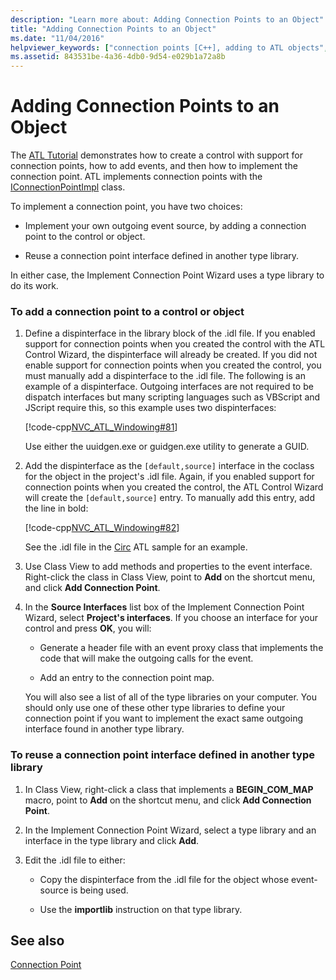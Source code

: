 ```yaml
---
description: "Learn more about: Adding Connection Points to an Object"
title: "Adding Connection Points to an Object"
ms.date: "11/04/2016"
helpviewer_keywords: ["connection points [C++], adding to ATL objects", "Implement Connection Point ATL wizard"]
ms.assetid: 843531be-4a36-4db0-9d54-e029b1a72a8b
---
```

# Adding Connection Points to an Object

The [ATL Tutorial](../atl/active-template-library-atl-tutorial.md) demonstrates how to create a control with support for connection points, how to add events, and then how to implement the connection point. ATL implements connection points with the [IConnectionPointImpl](../atl/reference/iconnectionpointimpl-class.md) class.

To implement a connection point, you have two choices:

- Implement your own outgoing event source, by adding a connection point to the control or object.

- Reuse a connection point interface defined in another type library.

In either case, the Implement Connection Point Wizard uses a type library to do its work.

### To add a connection point to a control or object

1. Define a dispinterface in the library block of the .idl file. If you enabled support for connection points when you created the control with the ATL Control Wizard, the dispinterface will already be created. If you did not enable support for connection points when you created the control, you must manually add a dispinterface to the .idl file. The following is an example of a dispinterface. Outgoing interfaces are not required to be dispatch interfaces but many scripting languages such as VBScript and JScript require this, so this example uses two dispinterfaces:

   [!code-cpp[NVC_ATL_Windowing#81](../atl/codesnippet/cpp/adding-connection-points-to-an-object_1.idl)]

   Use either the uuidgen.exe or guidgen.exe utility to generate a GUID.

2. Add the dispinterface as the `[default,source]` interface in the coclass for the object in the project's .idl file. Again, if you enabled support for connection points when you created the control, the ATL Control Wizard will create the `[default,source]` entry. To manually add this entry, add the line in bold:

   [!code-cpp[NVC_ATL_Windowing#82](../atl/codesnippet/cpp/adding-connection-points-to-an-object_2.idl)]

   See the .idl file in the [Circ](../overview/visual-cpp-samples.md) ATL sample for an example.

3. Use Class View to add methods and properties to the event interface. Right-click the class in Class View, point to **Add** on the shortcut menu, and click **Add Connection Point**.

4. In the **Source Interfaces** list box of the Implement Connection Point Wizard, select **Project's interfaces**. If you choose an interface for your control and press **OK**, you will:

   - Generate a header file with an event proxy class that implements the code that will make the outgoing calls for the event.

   - Add an entry to the connection point map.

   You will also see a list of all of the type libraries on your computer. You should only use one of these other type libraries to define your connection point if you want to implement the exact same outgoing interface found in another type library.

### To reuse a connection point interface defined in another type library

1. In Class View, right-click a class that implements a **BEGIN_COM_MAP** macro, point to **Add** on the shortcut menu, and click **Add Connection Point**.

2. In the Implement Connection Point Wizard, select a type library and an interface in the type library and click **Add**.

3. Edit the .idl file to either:

   - Copy the dispinterface from the .idl file for the object whose event-source is being used.

   - Use the **importlib** instruction on that type library.

## See also

[Connection Point](../atl/atl-connection-points.md)
